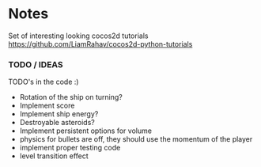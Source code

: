 # Notes

Set of interesting looking cocos2d tutorials  
https://github.com/LiamRahav/cocos2d-python-tutorials

### TODO / IDEAS

TODO's in the code :)

* Rotation of the ship on turning?
* Implement score
* Implement ship energy?
* Destroyable asteroids?
* Implement persistent options for volume
* physics for bullets are off, they should use the momentum of the player
* implement proper testing code
* level transition effect
